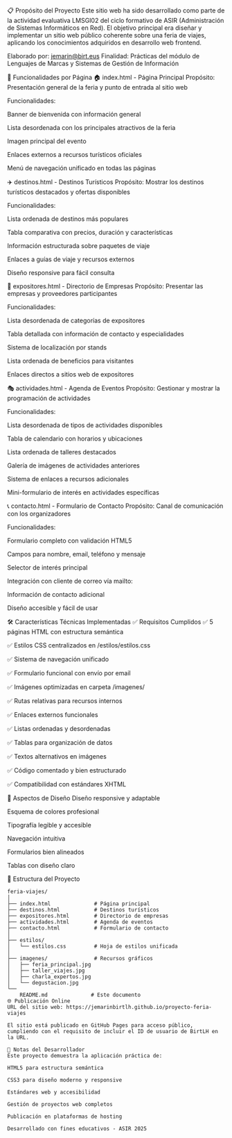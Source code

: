 📋 Propósito del Proyecto
Este sitio web ha sido desarrollado como parte de la actividad evaluativa LMSGI02 del ciclo formativo de ASIR (Administración de Sistemas Informáticos en Red). El objetivo principal era diseñar y implementar un sitio web público coherente sobre una feria de viajes, aplicando los conocimientos adquiridos en desarrollo web frontend.

Elaborado por: jemarin@birt.eus
Finalidad: Prácticas del módulo de Lenguajes de Marcas y Sistemas de Gestión de Información

🚀 Funcionalidades por Página
🏠 index.html - Página Principal
Propósito: Presentación general de la feria y punto de entrada al sitio web

Funcionalidades:

Banner de bienvenida con información general

Lista desordenada con los principales atractivos de la feria

Imagen principal del evento

Enlaces externos a recursos turísticos oficiales

Menú de navegación unificado en todas las páginas

✈️ destinos.html - Destinos Turísticos
Propósito: Mostrar los destinos turísticos destacados y ofertas disponibles

Funcionalidades:

Lista ordenada de destinos más populares

Tabla comparativa con precios, duración y características

Información estructurada sobre paquetes de viaje

Enlaces a guías de viaje y recursos externos

Diseño responsive para fácil consulta

🏢 expositores.html - Directorio de Empresas
Propósito: Presentar las empresas y proveedores participantes

Funcionalidades:

Lista desordenada de categorías de expositores

Tabla detallada con información de contacto y especialidades

Sistema de localización por stands

Lista ordenada de beneficios para visitantes

Enlaces directos a sitios web de expositores

🎭 actividades.html - Agenda de Eventos
Propósito: Gestionar y mostrar la programación de actividades

Funcionalidades:

Lista desordenada de tipos de actividades disponibles

Tabla de calendario con horarios y ubicaciones

Lista ordenada de talleres destacados

Galería de imágenes de actividades anteriores

Sistema de enlaces a recursos adicionales

Mini-formulario de interés en actividades específicas

📞 contacto.html - Formulario de Contacto
Propósito: Canal de comunicación con los organizadores

Funcionalidades:

Formulario completo con validación HTML5

Campos para nombre, email, teléfono y mensaje

Selector de interés principal

Integración con cliente de correo vía mailto:

Información de contacto adicional

Diseño accesible y fácil de usar

🛠️ Características Técnicas Implementadas
✅ Requisitos Cumplidos
✅ 5 páginas HTML con estructura semántica

✅ Estilos CSS centralizados en /estilos/estilos.css

✅ Sistema de navegación unificado

✅ Formulario funcional con envío por email

✅ Imágenes optimizadas en carpeta /imagenes/

✅ Rutas relativas para recursos internos

✅ Enlaces externos funcionales

✅ Listas ordenadas y desordenadas

✅ Tablas para organización de datos

✅ Textos alternativos en imágenes

✅ Código comentado y bien estructurado

✅ Compatibilidad con estándares XHTML

🎨 Aspectos de Diseño
Diseño responsive y adaptable

Esquema de colores profesional

Tipografía legible y accesible

Navegación intuitiva

Formularios bien alineados

Tablas con diseño claro

📁 Estructura del Proyecto
```
feria-viajes/
│
├── index.html              # Página principal
├── destinos.html           # Destinos turísticos
├── expositores.html        # Directorio de empresas
├── actividades.html        # Agenda de eventos
├── contacto.html           # Formulario de contacto
│
├── estilos/
│   └── estilos.css         # Hoja de estilos unificada
│
├── imagenes/               # Recursos gráficos
│   ├── feria_principal.jpg
│   ├── taller_viajes.jpg
│   ├── charla_expertos.jpg
│   └── degustacion.jpg
└──
    README.md              # Este documento
🌐 Publicación Online
URL del sitio web: https://jemarinbirtlh.github.io/proyecto-feria-viajes

El sitio está publicado en GitHub Pages para acceso público, cumpliendo con el requisito de incluir el ID de usuario de BirtLH en la URL.

📝 Notas del Desarrollador
Este proyecto demuestra la aplicación práctica de:

HTML5 para estructura semántica

CSS3 para diseño moderno y responsive

Estándares web y accesibilidad

Gestión de proyectos web completos

Publicación en plataformas de hosting

Desarrollado con fines educativos - ASIR 2025
